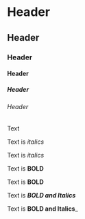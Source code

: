 # Header

## Header

### Header

#### Header

##### Header

###### Header

Text

Text is *italics*

Text is _italics_

Text is **BOLD**

Text is __BOLD__

Text is ***BOLD and Italics***

Text is __BOLD and Italics___
